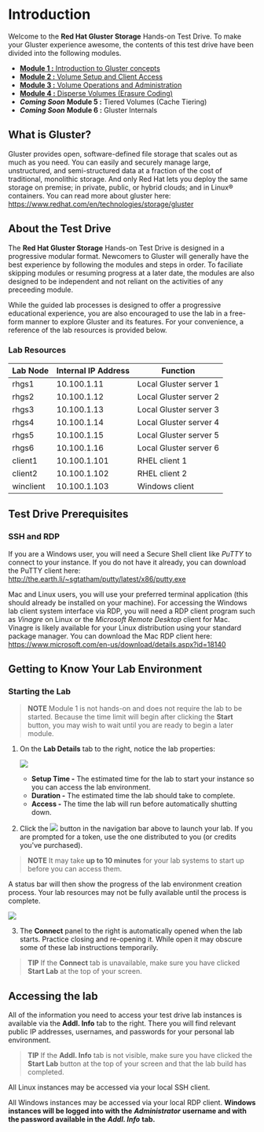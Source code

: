 # Introduction

Welcome to the **Red Hat Gluster Storage** Hands-on Test Drive. To make your Gluster experience awesome, the contents of this test drive have been divided into the following modules.

- <a href="gluster-module-1/">**Module 1 :** Introduction to Gluster concepts</a>
- <a href="gluster-module-2/">**Module 2 :** Volume Setup and Client Access</a>
- <a href="gluster-module-3/">**Module 3 :** Volume Operations and Administration</a>
- <a href="gluster-module-4/">**Module 4 :** Disperse Volumes (Erasure Coding)</a>
- ***Coming Soon*** **Module 5 :** Tiered Volumes (Cache Tiering)
- ***Coming Soon*** **Module 6 :** Gluster Internals

## What is Gluster?

Gluster provides open, software-defined file storage that scales out as much as you need. You can easily and securely manage large, unstructured, and semi-structured data at a fraction of the cost of traditional, monolithic storage. And only Red Hat lets you deploy the same storage on premise; in private, public, or hybrid clouds; and in Linux® containers. You can read more about gluster here: <https://www.redhat.com/en/technologies/storage/gluster>

## About the Test Drive

The **Red Hat Gluster Storage** Hands-on Test Drive is designed in a progressive modular format. Newcomers to Gluster will generally have the best experience by following the modules and steps in order. To faciliate skipping modules or resuming progress at a later date, the modules are also designed to be independent and not reliant on the activities of any preceeding module.

While the guided lab processes is designed to offer a progressive educational experience, you are also encouraged to use the lab in a free-form manner to explore Gluster and its features. For your convenience, a reference of the lab resources is provided below.

### Lab Resources

| Lab Node  | Internal IP Address | Function               |
|-----------|---------------------|------------------------|
| rhgs1     | 10.100.1.11         | Local Gluster server 1 |
| rhgs2     | 10.100.1.12         | Local Gluster server 2 |
| rhgs3     | 10.100.1.13         | Local Gluster server 3 |
| rhgs4     | 10.100.1.14         | Local Gluster server 4 |
| rhgs5     | 10.100.1.15         | Local Gluster server 5 |
| rhgs6     | 10.100.1.16         | Local Gluster server 6 |
| client1   | 10.100.1.101        | RHEL client 1          |
| client2   | 10.100.1.102        | RHEL client 2          |
| winclient | 10.100.1.103        | Windows client         |

## Test Drive Prerequisites

### SSH and RDP
If you are a Windows user, you will need a Secure Shell client like *PuTTY* to connect to your instance. If you do not have it already, you can download the PuTTY client here: <http://the.earth.li/~sgtatham/putty/latest/x86/putty.exe>

Mac and Linux users, you will use your preferred terminal application (this should already be installed on your machine). For accessing the Windows lab client system interface via RDP, you will need a RDP client program such as *Vinagre* on Linux or the *Microsoft Remote Desktop* client for Mac. Vinagre is likely available for your Linux distribution using your standard package manager. You can download the Mac RDP client here: <https://www.microsoft.com/en-us/download/details.aspx?id=18140>

## Getting to Know Your Lab Environment

### Starting the Lab

> **NOTE** Module 1 is not hands-on and does not require the lab to be started. Because the time limit will begin after clicking the **Start** button, you may wish to wait until you are ready to begin a later module.

1. On the **Lab Details** tab to the right, notice the lab properties:

   ![](http://us-west-2-aws-training.s3.amazonaws.com/awsu-spl/spl02-working-ebs/media/image004.png)

   - **Setup Time -** The estimated time for the lab to start your instance so you can access the lab environment.
   - **Duration -** The estimated time the lab should take to complete.
   - **Access -** The time the lab will run before automatically shutting down.

<ol start="2"><li>Click the <img src="http://us-west-2-aws-training.s3.amazonaws.com/awsu-spl/spl02-working-ebs/media/image005.png"> button in the navigation bar above to launch your lab. If you are prompted for a token, use the one distributed to you (or credits you've purchased).</li></ol>

> **NOTE** It may take **up to 10 minutes** for your lab systems to start up before you can access them.

   A status bar will then show the progress of the lab environment creation process. Your lab resources may not be fully available until the process is complete.

   ![](http://us-west-2-aws-training.s3.amazonaws.com/awsu-spl/spl02-working-ebs/media/image006.png)

<ol start="3"><li>The <strong>Connect</strong> panel to the right is automatically opened when the lab starts. Practice closing and re-opening it. While open it may obscure some of these lab instructions temporarily.</li></ol>

> **TIP** If the **Connect** tab is unavailable, make sure you have clicked **Start Lab** at the top of your screen.


## Accessing the lab

All of the information you need to access your test drive lab instances is available via the **Addl. Info** tab to the right. There you will find relevant public IP addresses, usernames, and passwords for your personal lab environment.

> **TIP** If the **Addl. Info** tab is not visible, make sure you have clicked the **Start Lab** button at the top of your screen and that the lab build has completed.

All Linux instances may be accessed via your local SSH client.

All Windows instances may be accessed via your local RDP client. **Windows instances will be logged into with the** ***Administrator*** **username and with the password available in the** ***Addl. Info*** **tab.**
